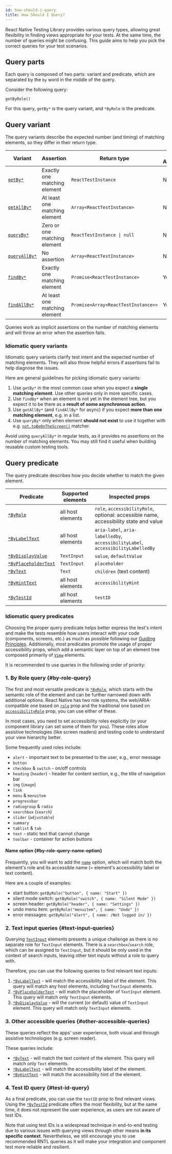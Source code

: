 ```yaml
---
id: how-should-i-query
title: How Should I Query?
---
```


React Native Testing Library provides various query types, allowing great flexibility in finding views appropriate for your tests. At the same time, the number of queries might be confusing. This guide aims to help you pick the correct queries for your test scenarios.

## Query parts

Each query is composed of two parts: variant and predicate, which are separated by the `by` word in the middle of the query.

Consider the following query:

```
getByRole()
```

For this query, `getBy*` is the query variant, and `*ByRole` is the predicate.

## Query variant

The query variants describe the expected number (and timing) of matching elements, so they differ in their return type.

| Variant                                   | Assertion                     | Return type                                | Is Async? |
| ----------------------------------------- | ----------------------------- | ------------------------------------------ | --------- |
| [`getBy*`](api-queries#get-by)            | Exactly one matching element  | `ReactTestInstance`                        | No        |
| [`getAllBy*`](api-queries#get-all-by)     | At least one matching element | `Array<ReactTestInstance>`                 | No        |
| [`queryBy*`](api-queries#query-by)        | Zero or one matching element  | <code>ReactTestInstance &#124; null</code> | No        |
| [`queryAllBy*`](api-queries#query-all-by) | No assertion                  | `Array<ReactTestInstance>`                 | No        |
| [`findBy*`](api-queries#find-by)          | Exactly one matching element  | `Promise<ReactTestInstance>`               | Yes       |
| [`findAllBy*`](api-queries#find-all-by)   | At least one matching element | `Promise<Array<ReactTestInstance>>`        | Yes       |

Queries work as implicit assertions on the number of matching elements and will throw an error when the assertion fails.

### Idiomatic query variants

Idiomatic query variants clarify test intent and the expected number of matching elements. They will also throw helpful errors if assertions fail to help diagnose the issues.

Here are general guidelines for picking idiomatic query variants:

1. Use `getBy*` in the most common case when you expect a **single matching element**. Use other queries only in more specific cases.
2. Use `findBy*` when an element is not yet in the element tree, but you expect it to be there as a **result of some asynchronous action**.
3. Use `getAllBy*` (and `findAllBy*` for async) if you expect **more than one matching element**, e.g. in a list.
4. Use `queryBy*` only when element **should not exist** to use it together with e.g. [`not.toBeOnTheScreen()`](jest-matchers#tobeonthescreen) matcher.

Avoid using `queryAllBy*` in regular tests, as it provides no assertions on the number of matching elements. You may still find it useful when building reusable custom testing tools.

## Query predicate

The query predicate describes how you decide whether to match the given element.

| Predicate                                               | Supported elements | Inspected props                                                                             |
| ------------------------------------------------------- | ------------------ | ------------------------------------------------------------------------------------------- |
| [`*ByRole`](api-queries#by-role)                        | all host elements  | `role`, `accessibilityRole`,<br /> optional: accessible name, accessibility state and value |
| [`*ByLabelText`](api-queries#by-label-text)             | all host elements  | `aria-label`, `aria-labelledby`,<br /> `accessibilityLabel`, `accessibilityLabelledBy`      |
| [`*ByDisplayValue`](api-queries#by-display-value)       | `TextInput`        | `value`, `defaultValue`                                                                     |
| [`*ByPlaceholderText`](api-queries#by-placeholder-text) | `TextInput`        | `placeholder`                                                                               |
| [`*ByText`](api-queries#by-text)                        | `Text`             | `children` (text content)                                                                   |
| [`*ByHintText`](api-queries#by-hint-text)               | all host elements  | `accessibilityHint`                                                                         |
| [`*ByTestId`](api-queries#by-test-id)                   | all host elements  | `testID`                                                                                    |

### Idiomatic query predicates

Choosing the proper query predicate helps better express the test's intent and make the tests resemble how users interact with your code (components, screens, etc.) as much as possible following our [Guiding Principles](https://testing-library.com/docs/guiding-principles). Additionally, most predicates promote the usage of proper accessibility props, which add a semantic layer on top of an element tree composed primarily of [`View`](https://reactnative.dev/docs/view) elements.

It is recommended to use queries in the following order of priority:

### 1. By Role query {#by-role-query}

The first and most versatile predicate is [`*ByRole`](api-queries#by-role), which starts with the semantic role of the element and can be further narrowed down with additional options. React Native has two role systems, the web/ARIA-compatible one based on [`role`](https://reactnative.dev/docs/accessibility#role) prop and the traditional one based on [`accessibilityRole`](https://reactnative.dev/docs/accessibility#accessibilityrole) prop, you can use either of these.

In most cases, you need to set accessibility roles explicitly (or your component library can set some of them for you). These roles allow assistive technologies (like screen readers) and testing code to understand your view hierarchy better.

Some frequently used roles include:

- `alert` - important text to be presented to the user, e.g., error message
- `button`
- `checkbox` & `switch` - on/off controls
- `heading` (`header`) - header for content section, e.g., the title of navigation bar
- `img` (`image`)
- `link`
- `menu` & `menuitem`
- `progressbar`
- `radiogroup` & `radio`
- `searchbox` (`search`)
- `slider` (`adjustable`)
- `summary`
- `tablist` & `tab`
- `text` - static text that cannot change
- `toolbar` - container for action buttons

#### Name option {#by-role-query-name-option}

Frequently, you will want to add the [`name`](api-queries#by-role-options) option, which will match both the element's role and its accessible name (= element's accessibility label or text content).

Here are a couple of examples:

- start button: `getByRole("button", { name: "Start" })`
- silent mode switch: `getByRole("switch", { name: "Silent Mode" })`
- screen header: `getByRole("header", { name: "Settings" })`
- undo menu item: `getByRole("menuitem", { name: "Undo" })`
- error messages: `getByRole("alert", { name: /Not logged in/ })`

### 2. Text input queries {#text-input-queries}

Querying [`TextInput`](https://reactnative.dev/docs/textinput) elements presents a unique challenge as there is no separate role for `TextInput` elements. There is a `searchbox`/`search` role, which can be assigned to `TextInput`, but it should be only used in the context of search inputs, leaving other text inputs without a role to query with.

Therefore, you can use the following queries to find relevant text inputs:

1. [`*ByLabelText`](api-queries#by-label-text) - will match the accessibility label of the element. This query will match any host elements, including `TextInput` elements.
2. [`*ByPlaceholderText`](api-queries#by-placeholder-text) - will match the placeholder of `TextInput` element. This query will match only `TextInput` elements.
3. [`*ByDisplayValue`](api-queries#by-display-value) - will the current (or default) value of `TextInput` element. This query will match only `TextInput` elements.

### 3. Other accessible queries {#other-accessible-queries}

These queries reflect the apps' user experience, both visual and through assistive technologies (e.g. screen reader).

These queries include:

- [`*ByText`](api-queries#by-text) - will match the text content of the element. This query will match only `Text` elements.
- [`*ByLabelText`](api-queries#by-label-text) - will match the accessibility label of the element.
- [`*ByHintText`](api-queries#by-hint-text) - will match the accessibility hint of the element.

### 4. Test ID query {#test-id-query}

As a final predicate, you can use the `testID` prop to find relevant views. Using the [`*ByTestId`](api-queries#by-test-id) predicate offers the most flexibility, but at the same time, it does not represent the user experience, as users are not aware of test IDs.

Note that using test IDs is a widespread technique in end-to-end testing due to various issues with querying views through other means **in its specific context**. Nevertheless, we still encourage you to use recommended RNTL queries as it will make your integration and component test more reliable and resilient.
